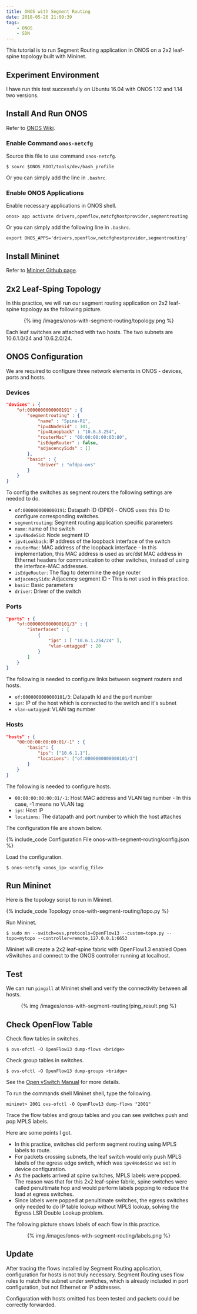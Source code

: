 ```yaml
---
title: ONOS with Segment Routing
date: 2018-05-26 21:09:39
tags:
    - ONOS
    - SDN
---
```


This tutorial is to run Segment Routing application in ONOS on a 2x2 leaf-spine topology built with Mininet. <!-- more -->

## Experiment Environment
I have run this test successfully on Ubuntu 16.04 with ONOS 1.12 and 1.14 two versions.

## Install And Run ONOS
Refer to [ONOS Wiki](https://wiki.onosproject.org/display/ONOS/Developer+Quick+Start).

### Enable Command `onos-netcfg`
Source this file to use command `onos-netcfg`.
```
$ sourc $ONOS_ROOT/tools/dev/bash_profile
```

Or you can simply add the line in `.bashrc`.

### Enable ONOS Applications
Enable necessary applications in ONOS shell.
```
onos> app activate drivers,openflow,netcfghostprovider,segmentrouting
```

Or you can simply add the following line in `.bashrc`.
```
export ONOS_APPS='drivers,openflow,netcfghostprovider,segmentrouting'
```

## Install Mininet
Refer to [Mininet Github page](https://github.com/mininet/mininet).

## 2x2 Leaf-Sping Topology
In this practice, we will run our segment routing application on 2x2 leaf-spine topology as the following picture.

<center>
{% img /images/onos-with-segment-routing/topology.png %}
</center>

Each leaf switches are attached with two hosts. The two subnets are 10.6.1.0/24 and 10.6.2.0/24.

## ONOS Configuration
We are required to configure three network elements in ONOS - devices, ports and hosts.

### Devices
```json
"devices" : {
    "of:0000000000000191" : {
        "segmentrouting" : {
            "name" : "Spine-R1",
            "ipv4NodeSid" : 101,
            "ipv4Loopback" : "10.6.3.254",
            "routerMac" : "00:00:00:00:03:80",
            "isEdgeRouter" : false,
            "adjacencySids" : []
        },
        "basic" : {
            "driver" : "ofdpa-ovs"
        }
    }
}
```

To config the switches as segment routers the following settings are needed to do.

- `of:0000000000000191`: Datapath ID (DPID) - ONOS uses this ID to configure corresponding switches.
- `segmentrouting`: Segment routing application specific parameters
- `name`: name of the switch
- `ipv4NodeSid`: Node segment ID
- `ipv4Lookback`: IP address of the loopback interface of the switch
- `routerMac`: MAC address of the loopback interface - In this implementation, this MAC address is used as src/dst MAC address in Ethernet headers for communication to other switches, instead of using the interface-MAC addresses.
- `isEdgeRouter`: The flag to determine the edge router
- `adjacencySids`: Adjacency segment ID - This is not used in this practice.
- `basic`: Basic parameters
- `driver`: Driver of the switch

### Ports
```json
"ports" : {
    "of:0000000000000101/3" : {
        "interfaces" : [
            {
                "ips" : [ "10.6.1.254/24" ],
                "vlan-untagged" : 20
            }
        ]
    }
}
```

The following is needed to configure links between segment routers and hosts.

- `of:0000000000000101/3`: Datapath Id and the port number
- `ips`: IP of the host which is connected to the switch and it's subnet
- `vlan-untagged`: VLAN tag number

### Hosts
```json
"hosts" : {
    "00:00:00:00:00:01/-1" : {
        "basic": {
            "ips": ["10.6.1.1"],
            "locations": ["of:0000000000000101/3"]
        }
    }
}
```

The following is needed to configure hosts.

- `00:00:00:00:00:01/-1`: Host MAC address and VLAN tag number - In this case, -1 means no VLAN tag
- `ips`: Host IP
- `locations`: The datapath and port number to which the host attaches

The configuration file are shown below.

{% include_code Configuration File onos-with-segment-routing/config.json %}

Load the configuration.
```
$ onos-netcfg <onos_ip> <config_file>
```

## Run Mininet
Here is the topology script to run in Mininet.

{% include_code Topology onos-with-segment-routing/topo.py %}

Run Mininet.
```
$ sudo mn --switch=ovs,protocols=OpenFlow13 --custom=topo.py --topo=mytopo --controller=remote,127.0.0.1:6653
```

Mininet will create a 2x2 leaf-spine fabric with OpenFlow1.3 enabled Open vSwitches and connect to the ONOS controller running at localhost.

## Test
We can run `pingall` at Mininet shell and verify the connectivity between all hosts.

<center>
{% img /images/onos-with-segment-routing/ping_result.png %}
</center>

## Check OpenFlow Table
Check flow tables in switches.
```
$ ovs-ofctl -O OpenFlow13 dump-flows <bridge>
```

Check group tables in switches.
```
$ ovs-ofctl -O OpenFlow13 dump-groups <bridge>
```

See the [Open vSwitch Manual](http://www.openvswitch.org/support/dist-docs/ovs-ofctl.8.txt) for more details.

To run the commands shell Mininet shell, type the following.
```
mininet> 2001 ovs-ofctl -O OpenFlow13 dump-flows "2001"
```

Trace the flow tables and group tables and you can see switches push and pop MPLS labels.

Here are some points I got.

- In this practice, switches did perform segment routing using MPLS labels to route.
- For packets crossing subnets, the leaf switch would only push MPLS labels of the egress edge switch, which was `ipv4NodeSid` we set in device configuration.
- As the packets arrived at spine switches, MPLS labels were popped. The reason was that for this 2x2 leaf-spine fabric, spine switches were called penultimate hop and would perform labels popping to reduce the load at egress switches.
- Since labels were popped at penultimate switches, the egress switches only needed to do IP table lookup without MPLS lookup, solving the Egress LSR Double Lookup problem.

The following picture shows labels of each flow in this practice.

<center>
{% img /images/onos-with-segment-routing/labels.png %}
</center>

## Update
After tracing the flows installed by Segment Routing application, configuration for hosts is not truly necessary. Segment Routing uses flow rules to match the subnet under switches, which is already included in port configuration, but not Ethernet or IP addresses.

Configuration with hosts omitted has been tested and packets could be correctly forwarded.
